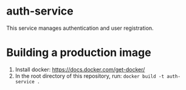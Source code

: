 # auth-service

This service manages authentication and user registration.

# Building a production image

1. Install docker: https://docs.docker.com/get-docker/
2. In the root directory of this repository, run:
    ```docker build -t auth-service .```

